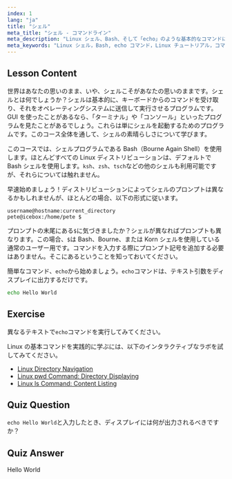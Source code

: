 ```yaml
---
index: 1
lang: "ja"
title: "シェル"
meta_title: "シェル - コマンドライン"
meta_description: "Linux シェル、Bash、そして「echo」のような基本的なコマンドについて学びましょう。シェルプロンプトを理解し、この初心者向けのガイドで Linux の旅を始めましょう。"
meta_keywords: "Linux シェル，Bash, echo コマンド，Linux チュートリアル，コマンドライン，初心者向け Linux, シェルプロンプト，Linux ガイド"
---
```


## Lesson Content

世界はあなたの思いのまま、いや、シェルこそがあなたの思いのままです。シェルとは何でしょうか？シェルは基本的に、キーボードからのコマンドを受け取り、それをオペレーティングシステムに送信して実行させるプログラムです。GUI を使ったことがあるなら、「ターミナル」や「コンソール」といったプログラムを見たことがあるでしょう。これらは単にシェルを起動するためのプログラムです。このコース全体を通して、シェルの素晴らしさについて学びます。

このコースでは、シェルプログラムである Bash（Bourne Again Shell）を使用します。ほとんどすべての Linux ディストリビューションは、デフォルトで Bash シェルを使用します。`ksh`、`zsh`、`tsch`などの他のシェルも利用可能ですが、それらについては触れません。

早速始めましょう！ディストリビューションによってシェルのプロンプトは異なるかもしれませんが、ほとんどの場合、以下の形式に従います。

```plaintext
username@hostname:current_directory
pete@icebox:/home/pete $
```

プロンプトの末尾にある`$`に気づきましたか？シェルが異なればプロンプトも異なります。この場合、`$`は Bash、Bourne、または Korn シェルを使用している通常のユーザー用です。コマンドを入力する際にプロンプト記号を追加する必要はありません。そこにあるということを知っておいてください。

簡単なコマンド、`echo`から始めましょう。`echo`コマンドは、テキスト引数をディスプレイに出力するだけです。

```bash
echo Hello World
```

## Exercise

異なるテキストで`echo`コマンドを実行してみてください。

Linux の基本コマンドを実践的に学ぶには、以下のインタラクティブなラボを試してみてください。

- [Linux Directory Navigation](https://labex.io/ja/labs/linux-directory-navigation-387844)
- [Linux pwd Command: Directory Displaying](https://labex.io/ja/labs/linux-linux-pwd-command-directory-displaying-209734)
- [Linux ls Command: Content Listing](https://labex.io/ja/labs/linux-linux-ls-command-content-listing-219205)

## Quiz Question

`echo Hello World`と入力したとき、ディスプレイには何が出力されるべきですか？

## Quiz Answer

Hello World

